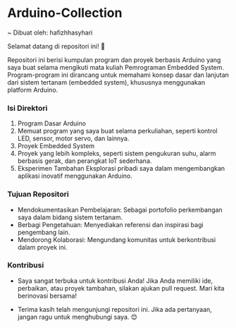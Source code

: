 # Arduino-Collection
~ Dibuat oleh: hafizhhasyhari

Selamat datang di repositori ini! 🎉

Repositori ini berisi kumpulan program dan proyek berbasis Arduino yang saya buat selama mengikuti mata kuliah Pemrograman Embedded System. Program-program ini dirancang untuk memahami konsep dasar dan lanjutan dari sistem tertanam (embedded system), khususnya menggunakan platform Arduino.

### Isi Direktori
1. Program Dasar Arduino
2. Memuat program yang saya buat selama perkuliahan, seperti kontrol LED, sensor, motor servo, dan lainnya.
3. Proyek Embedded System
4. Proyek yang lebih kompleks, seperti sistem pengukuran suhu, alarm berbasis gerak, dan perangkat IoT sederhana.
5. Eksperimen Tambahan
Eksplorasi pribadi saya dalam mengembangkan aplikasi inovatif menggunakan Arduino.

### Tujuan Repositori
- Mendokumentasikan Pembelajaran: Sebagai portofolio perkembangan saya dalam bidang sistem tertanam.
- Berbagi Pengetahuan: Menyediakan referensi dan inspirasi bagi pengembang lain.
- Mendorong Kolaborasi: Mengundang komunitas untuk berkontribusi dalam proyek ini.

### Kontribusi
- Saya sangat terbuka untuk kontribusi Anda! Jika Anda memiliki ide, perbaikan, atau proyek tambahan, silakan ajukan pull request. Mari kita berinovasi bersama!

- Terima kasih telah mengunjungi repositori ini. Jika ada pertanyaan, jangan ragu untuk menghubungi saya. 😊

